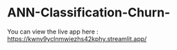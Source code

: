 # ANN-Classification-Churn-
You can view the live app here : https://kwnv9yclnmwiezhs42kphy.streamlit.app/
